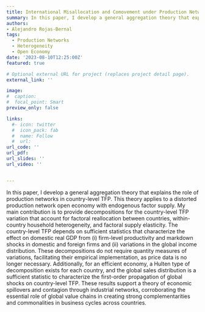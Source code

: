 ```yaml
---
title: International Misallocation and Comovement under Production Networks
summary: In this paper, I develop a general aggregation theory that explains the role of production networks in country-level TFP. This theory applies to a distorted production network open economy with endogenous factor supply. My main contribution is to provide decompositions for the country-level TFP variation that account for factoral reallocation between countries, within-country household heterogeneity, and factoral supply elasticity. The country-level TFP depends on sufficient statistics that characterize the effect on domestic real GDP from (i) firm-level productivity and markdown shocks in domestic and foreign firms and (ii) variations in the global income distribution. These decompositions do not require quantity measures of variations, facilitating their empirical implementation, as price data is no longer necessary. Additionally, for an efficient economy, a Hulten type of decomposition exists for each country, and the global sales distribution is a sufficient statistic to characterize the first-order propagation of global shocks on country-level TFP. These results support a theory of economic spillovers and contagion through industrial networks, corroborating the essential role of global value chains in creating strong complementarities and commonalities in business cycles across countries.
authors:
- Alejandro Rojas-Bernal
tags:
  - Production Networks
  - Heterogeneity
  - Open Economy
date: '2023-08-10T12:25:00Z'
featured: true

# Optional external URL for project (replaces project detail page).
external_link: ''

image:
#  caption: 
#  focal_point: Smart
preview_only: false

links:
  #- icon: twitter
  #  icon_pack: fab
  #  name: Follow
  #  url: 
url_code: ''
url_pdf: 
url_slides: ''
url_video: ''


---
```


In this paper, I develop a general aggregation theory that explains the role of production networks in country-level TFP. This theory applies to a distorted production network open economy with endogenous factor supply. My main contribution is to provide decompositions for the country-level TFP variation that account for factoral reallocation between countries, within-country household heterogeneity, and factoral supply elasticity. The country-level TFP depends on sufficient statistics that characterize the effect on domestic real GDP from (i) firm-level productivity and markdown shocks in domestic and foreign firms and (ii) variations in the global income distribution. These decompositions do not require quantity measures of variations, facilitating their empirical implementation, as price data is no longer necessary. Additionally, for an efficient economy, a Hulten type of decomposition exists for each country, and the global sales distribution is a sufficient statistic to characterize the first-order propagation of global shocks on country-level TFP. These results support a theory of economic spillovers and contagion through industrial networks, corroborating the essential role of global value chains in creating strong complementarities and commonalities in business cycles across countries.
